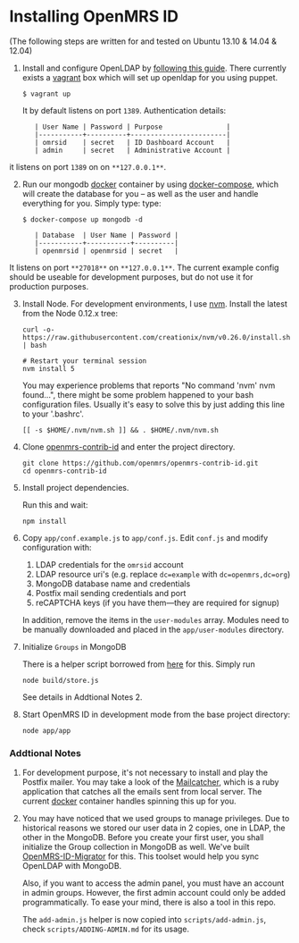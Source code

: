 Installing OpenMRS ID
=====

(The following steps are written for and tested on Ubuntu 13.10 & 14.04 & 12.04)

1. Install and configure OpenLDAP by [following this guide][0]. There currently exists a [vagrant][] box which will set up openldap for you using puppet.

    ``` shell
    $ vagrant up
    ```

    It by  default listens on port `1389`.
    Authentication details:

          | User Name | Password | Purpose                |
          |-----------+----------+------------------------|
          | omrsid    | secret   | ID Dashboard Account   |
          | admin     | secret   | Administrative Account |

it listens on port `1389` on on `**127.0.0.1**`.

2. Run our mongodb [docker][] container by using [docker-compose][], which will create the database for you – as well as the user and handle everything for you. Simply type: type:

    ``` shell
    $ docker-compose up mongodb -d
    ```

          | Database  | User Name | Password |
          |-----------+-----------+----------|
          | openmrsid | openmrsid | secret   |

It listens on port `**27018**` on `**127.0.0.1**`. The current example config should be useable for development purposes, but do not use it for production purposes.

3. Install Node. For development environments, I use [nvm][1]. Install the latest from the Node 0.12.x tree:

     ```
     curl -o- https://raw.githubusercontent.com/creationix/nvm/v0.26.0/install.sh | bash

     # Restart your terminal session
     nvm install 5
     ```

     You may experience problems that reports "No command 'nvm' nvm found...", there might be some problem happened to your bash configuration files. Usually it's easy to solve this by just adding this line to your '.bashrc'.

     ```
     [[ -s $HOME/.nvm/nvm.sh ]] && . $HOME/.nvm/nvm.sh
     ```

4. Clone [openmrs-contrib-id][2] and enter the project directory.


    ```
    git clone https://github.com/openmrs/openmrs-contrib-id.git
    cd openmrs-contrib-id
    ```



5.  Install project dependencies.

    Run this and wait:

    ```
    npm install

    ```

6. Copy `app/conf.example.js` to `app/conf.js`. Edit `conf.js` and modify configuration with:

    1. LDAP credentials for the `omrsid` account
    2. LDAP resource uri's (e.g. replace `dc=example` with `dc=openmrs,dc=org`)
    3. MongoDB database name and credentials
    4. Postfix mail sending credentials and port
    5. reCAPTCHA keys (if you have them—they are required for signup)

    In addition, remove the items in the `user-modules` array. Modules need to be manually downloaded and placed in the `app/user-modules` directory.

7. Initialize `Groups` in MongoDB

    There is a helper script borrowed from [here][6] for this.
    Simply run
    ```
    node build/store.js
    ```

    See details in Addtional Notes 2.

8. Start OpenMRS ID in development mode from the base project directory:

    ```
    node app/app
    ```


### Addtional Notes

1. For development purpose, it's not necessary to install and play the Postfix mailer. You may take a look of the [Mailcatcher][5], which is a ruby application that catches all the emails sent from local server. The current [docker][] container handles spinning this up for you.

2. You may have noticed that we used groups to manage privileges. Due to historical reasons we stored our user data in 2 copies, one in LDAP, the other in the MongoDB. Before you create your first user, you shall initialize the Group collection in MongoDB as well. We've built [OpenMRS-ID-Migrator][6] for this. This toolset would help you sync OpenLDAP with MongoDB.

    Also, if you want to access the admin panel, you must have an account in admin groups. However, the first admin account could only be added programmatically. To ease your mind, there is also a tool in this repo.

    The `add-admin.js` helper is now copied into `scripts/add-admin.js`, check `scripts/ADDING-ADMIN.md` for its usage.



[0]: https://gist.github.com/elliottwilliams/9548288
[1]: https://github.com/creationix/nvm
[2]: https://github.com/openmrs/openmrs-contrib-id
[5]: http://mailcatcher.me/
[6]: https://github.com/Plypy/OpenMRS-ID-Migrator
[docker]:https://docs.docker.com/engine/installation/
[docker-compose]: https://docs.docker.com/compose/install/
[vagrant]: https://www.vagrantup.com/downloads.html
